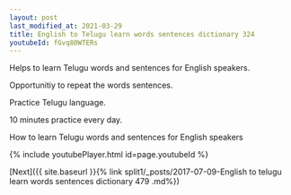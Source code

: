```yaml
---
layout: post
last_modified_at: 2021-03-29
title: English to Telugu learn words sentences dictionary 324 
youtubeId: fGvq80WTERs
---
```

 
 
Helps to learn Telugu words and sentences for English speakers.

Opportunitiy to repeat the words sentences. 

Practice Telugu language. 
 
10 minutes practice every day. 
 
How to learn Telugu words and sentences for English speakers 
 
{% include youtubePlayer.html id=page.youtubeId %}
 
 
[Next]({{ site.baseurl }}{% link  split1/_posts/2017-07-09-English to telugu learn words sentences dictionary 479 .md%})
 
